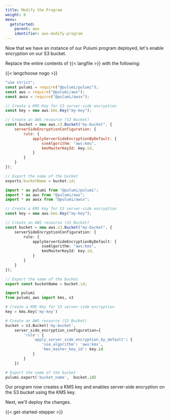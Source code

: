 ```yaml
---
title: Modify the Program
weight: 8
menu:
  getstarted:
    parent: aws
    identifier: aws-modify-program
---
```


Now that we have an instance of our Pulumi program deployed, let's enable encryption on our S3 bucket.

Replace the entire contents of {{< langfile >}} with the following:

{{< langchoose nogo >}}

```javascript
"use strict";
const pulumi = require("@pulumi/pulumi");
const aws = require("@pulumi/aws");
const awsx = require("@pulumi/awsx");

// Create a KMS Key for S3 server-side encryption
const key = new aws.kms.Key("my-key");

// Create an AWS resource (S3 Bucket)
const bucket = new aws.s3.Bucket("my-bucket", {
    serverSideEncryptionConfiguration: {
        rule: {
            applyServerSideEncryptionByDefault: {
                sseAlgorithm: "aws:kms",
                kmsMasterKeyId: key.id,
            }
        }
    }
});

// Export the name of the bucket
exports.bucketName = bucket.id;
```

```typescript
import * as pulumi from "@pulumi/pulumi";
import * as aws from "@pulumi/aws";
import * as awsx from "@pulumi/awsx";

// Create a KMS Key for S3 server-side encryption
const key = new aws.kms.Key("my-key");

// Create an AWS resource (S3 Bucket)
const bucket = new aws.s3.Bucket("my-bucket", {
    serverSideEncryptionConfiguration: {
        rule: {
            applyServerSideEncryptionByDefault: {
                sseAlgorithm: "aws:kms",
                kmsMasterKeyId: key.id,
            }
        }
    }
});

// Export the name of the bucket
export const bucketName = bucket.id;
```

```python
import pulumi
from pulumi_aws import kms, s3

# Create a KMS Key for S3 server-side encryption
key = kms.Key('my-key')

# Create an AWS resource (S3 Bucket)
bucket = s3.Bucket('my-bucket',
    server_side_encryption_configuration={
        'rule': {
            'apply_server_side_encryption_by_default': {
                'sse_algorithm': 'aws:kms',
                'kms_master_key_id': key.id
            }
        }
    })

# Export the name of the bucket
pulumi.export('bucket_name',  bucket.id)
```

Our program now creates a KMS key and enables server-side encryption on the S3 bucket using the KMS key.

Next, we'll deploy the changes.

{{< get-started-stepper >}}
